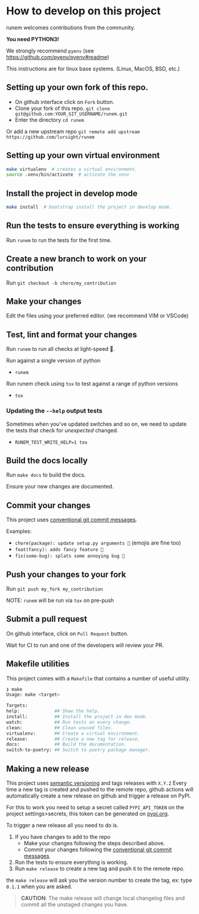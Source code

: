 # How to develop on this project

runem welcomes contributions from the community.

**You need PYTHON3!**

We strongly recommend `pyenv` (see https://github.com/pyenv/pyenv#readme)

This instructions are for linux base systems. (Linux, MacOS, BSD, etc.)
## Setting up your own fork of this repo.

- On github interface click on `Fork` button.
- Clone your fork of this repo. `git clone git@github.com:YOUR_GIT_USERNAME/runem.git`
- Enter the directory `cd runem`

Or add a new upstream repo `git remote add upstream https://github.com/lursight/runem`

## Setting up your own virtual environment

```sh
make virtualenv  # creates a virtual environment.
source .venv/bin/activate  # activate the venv
```

## Install the project in develop mode

```sh
make install  # bootstrap install the project in develop mode.
```

## Run the tests to ensure everything is working

Run `runem` to run the tests for the first time.

## Create a new branch to work on your contribution

Run `git checkout -b chore/my_contribution`

## Make your changes

Edit the files using your preferred editor. (we recommend VIM or VSCode)

## Test, lint and format your changes

Run `runem` to run all checks at light-speed 🚀.

Run against a single version of python

- `runem`

Run runem check using `tox` to test against a range of python versions

- `tox`

### Updating the `--help` output tests

Sometimes when you've updated switches and so on, we need to update the tests that check
for _unexpected_ changed.

- `RUNEM_TEST_WRITE_HELP=1 tox`

## Build the docs locally

Run `make docs` to build the docs.

Ensure your new changes are documented.

## Commit your changes

This project uses [conventional git commit messages](https://www.conventionalcommits.org/en/v1.0.0/).

Examples: 
 - `chore(package): update setup.py arguments 🎉` (emojis are fine too)
 - `feat(fancy): adds fancy feature 🚀`
 - `fix(some-bug): splats some annoying bug 🐞`

## Push your changes to your fork

Run `git push my_fork my_contribution`

NOTE: `runem` will be run via `tox` on pre-push

## Submit a pull request

On github interface, click on `Pull Request` button.

Wait for CI to run and one of the developers will review your PR.

## Makefile utilities

This project comes with a `Makefile` that contains a number of useful utility.

```bash 
❯ make
Usage: make <target>

Targets:
help:             ## Show the help.
install:          ## Install the project in dev mode.
watch:            ## Run tests on every change.
clean:            ## Clean unused files.
virtualenv:       ## Create a virtual environment.
release:          ## Create a new tag for release.
docs:             ## Build the documentation.
switch-to-poetry: ## Switch to poetry package manager.
```

## Making a new release

This project uses [semantic versioning](https://semver.org/) and tags releases with `X.Y.Z`
Every time a new tag is created and pushed to the remote repo, github actions will
automatically create a new release on github and trigger a release on PyPI.

For this to work you need to setup a secret called `PYPI_API_TOKEN` on the project settings>secrets, 
this token can be generated on [pypi.org](https://pypi.org/account/).

To trigger a new release all you need to do is.

1. If you have changes to add to the repo
    * Make your changes following the steps described above.
    * Commit your changes following the [conventional git commit messages](https://www.conventionalcommits.org/en/v1.0.0/).
2. Run the tests to ensure everything is working.
4. Run `make release` to create a new tag and push it to the remote repo.

the `make release` will ask you the version number to create the tag, ex: type `0.1.1` when you are asked.

> **CAUTION**:  The make release will change local changelog files and commit all the unstaged changes you have.
